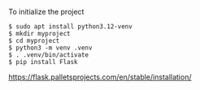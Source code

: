To initialize the project
```
$ sudo apt install python3.12-venv
$ mkdir myproject
$ cd myproject
$ python3 -m venv .venv
$ . .venv/bin/activate
$ pip install Flask
```

https://flask.palletsprojects.com/en/stable/installation/

